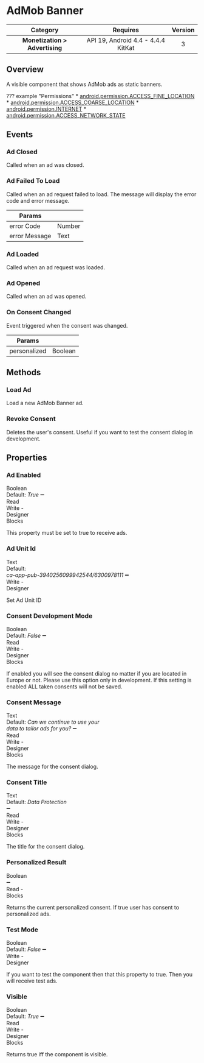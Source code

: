 # AdMob Banner

| Category | Requires | Version |
|:--------:|:-------:|:--------:|
|**Monetization > Advertising**|<span class="chip chip-any">API 19, Android 4.4 - 4.4.4 KitKat</span>|<span class="chip chip-number">3</span>|

## Overview

A visible component that shows AdMob ads as static banners.

??? example "Permissions"
    * [android.permission.ACCESS_FINE_LOCATION](https://developer.android.com/reference/android/Manifest.permission.html#ACCESS_FINE_LOCATION)
    * [android.permission.ACCESS_COARSE_LOCATION](https://developer.android.com/reference/android/Manifest.permission.html#ACCESS_COARSE_LOCATION)
    * [android.permission.INTERNET](https://developer.android.com/reference/android/Manifest.permission.html#INTERNET)
    * [android.permission.ACCESS_NETWORK_STATE](https://developer.android.com/reference/android/Manifest.permission.html#ACCESS_NETWORK_STATE)

## Events

### Ad Closed

Called when an ad was closed.

<div class="block" ai2-block="event" not-rendered="true" value="%7B%22componentName%22:%20%22AdMob%20Banner%22,%20%22name%22:%20%22Ad%20Closed%22,%20%22param%22:%20%5B%5D%7D"></div>

### Ad Failed To Load

Called when an ad request failed to load. The message will display the error code and error message.

<div class="block" ai2-block="event" not-rendered="true" value="%7B%22componentName%22:%20%22AdMob%20Banner%22,%20%22name%22:%20%22Ad%20Failed%20To%20Load%22,%20%22param%22:%20%5B%22error%20Code%22,%20%22error%20Message%22%5D%7D"></div>

| Params | []() |
|--------|------|
|error Code|<span class="chip chip-number">Number</span>|
|error Message|<span class="chip chip-text">Text</span>|

### Ad Loaded

Called when an ad request was loaded.

<div class="block" ai2-block="event" not-rendered="true" value="%7B%22componentName%22:%20%22AdMob%20Banner%22,%20%22name%22:%20%22Ad%20Loaded%22,%20%22param%22:%20%5B%5D%7D"></div>

### Ad Opened

Called when an ad was opened.

<div class="block" ai2-block="event" not-rendered="true" value="%7B%22componentName%22:%20%22AdMob%20Banner%22,%20%22name%22:%20%22Ad%20Opened%22,%20%22param%22:%20%5B%5D%7D"></div>

### On Consent Changed

Event triggered when the consent was changed.

<div class="block" ai2-block="event" not-rendered="true" value="%7B%22componentName%22:%20%22AdMob%20Banner%22,%20%22name%22:%20%22On%20Consent%20Changed%22,%20%22param%22:%20%5B%22personalized%22%5D%7D"></div>

| Params | []() |
|--------|------|
|personalized|<span class="chip chip-boolean">Boolean</span>|

## Methods

### Load Ad

Load a new AdMob Banner ad.

<div class="block" ai2-block="method" not-rendered="true" value="%7B%22componentName%22:%20%22AdMob%20Banner%22,%20%22name%22:%20%22Load%20Ad%22,%20%22output%22:%20false,%20%22param%22:%20%5B%5D%7D"></div>

### Revoke Consent

Deletes the user's consent. Useful if you want to test the consent dialog in development.

<div class="block" ai2-block="method" not-rendered="true" value="%7B%22componentName%22:%20%22AdMob%20Banner%22,%20%22name%22:%20%22Revoke%20Consent%22,%20%22output%22:%20false,%20%22param%22:%20%5B%5D%7D"></div>

## Properties

### Ad Enabled

<span style="user-select: none; white-space:pre-wrap;"><span class="chip chip-boolean">Boolean</span> <span class="chip chip-boolean">Default: <i>True</i></span> :heavy_minus_sign: <span class="chip chip-rw">Read</span> <span class="chip chip-rw">Write</span>  - <span class="chip chip-bd">Designer</span> <span class="chip chip-bd">Blocks</span></span>

This property must be set to true to receive ads.

<div class="block" ai2-block="property" not-rendered="true" value="%7B%22componentName%22:%20%22AdMob%20Banner%22,%20%22name%22:%20%22Ad%20Enabled%22,%20%22getter%22:%20true%7D"></div>
<div class="block" ai2-block="property" not-rendered="true" value="%7B%22componentName%22:%20%22AdMob%20Banner%22,%20%22name%22:%20%22Ad%20Enabled%22,%20%22getter%22:%20false%7D"></div>

### Ad Unit Id

<span style="user-select: none; white-space:pre-wrap;"><span class="chip chip-text">Text</span> <span class="chip chip-text">Default: <i>ca-app-pub-3940256099942544/6300978111</i></span> :heavy_minus_sign: <span class="chip chip-rw">Write</span>  - <span class="chip chip-bd">Designer</span></span>

Set Ad Unit ID

### Consent Development Mode

<span style="user-select: none; white-space:pre-wrap;"><span class="chip chip-boolean">Boolean</span> <span class="chip chip-boolean">Default: <i>False</i></span> :heavy_minus_sign: <span class="chip chip-rw">Read</span> <span class="chip chip-rw">Write</span>  - <span class="chip chip-bd">Designer</span> <span class="chip chip-bd">Blocks</span></span>

If enabled you will see the consent dialog no matter if you are located in Europe or not. Please use this option only in development. If this setting is enabled ALL taken consents will not be saved.

<div class="block" ai2-block="property" not-rendered="true" value="%7B%22componentName%22:%20%22AdMob%20Banner%22,%20%22name%22:%20%22Consent%20Development%20Mode%22,%20%22getter%22:%20true%7D"></div>
<div class="block" ai2-block="property" not-rendered="true" value="%7B%22componentName%22:%20%22AdMob%20Banner%22,%20%22name%22:%20%22Consent%20Development%20Mode%22,%20%22getter%22:%20false%7D"></div>

### Consent Message

<span style="user-select: none; white-space:pre-wrap;"><span class="chip chip-text">Text</span> <span class="chip chip-text">Default: <i>Can we continue to use your data to tailor ads for you?</i></span> :heavy_minus_sign: <span class="chip chip-rw">Read</span> <span class="chip chip-rw">Write</span>  - <span class="chip chip-bd">Designer</span> <span class="chip chip-bd">Blocks</span></span>

The message for the consent dialog.

<div class="block" ai2-block="property" not-rendered="true" value="%7B%22componentName%22:%20%22AdMob%20Banner%22,%20%22name%22:%20%22Consent%20Message%22,%20%22getter%22:%20true%7D"></div>
<div class="block" ai2-block="property" not-rendered="true" value="%7B%22componentName%22:%20%22AdMob%20Banner%22,%20%22name%22:%20%22Consent%20Message%22,%20%22getter%22:%20false%7D"></div>

### Consent Title

<span style="user-select: none; white-space:pre-wrap;"><span class="chip chip-text">Text</span> <span class="chip chip-text">Default: <i>Data Protection</i></span> :heavy_minus_sign: <span class="chip chip-rw">Read</span> <span class="chip chip-rw">Write</span>  - <span class="chip chip-bd">Designer</span> <span class="chip chip-bd">Blocks</span></span>

The title for the consent dialog.

<div class="block" ai2-block="property" not-rendered="true" value="%7B%22componentName%22:%20%22AdMob%20Banner%22,%20%22name%22:%20%22Consent%20Title%22,%20%22getter%22:%20true%7D"></div>
<div class="block" ai2-block="property" not-rendered="true" value="%7B%22componentName%22:%20%22AdMob%20Banner%22,%20%22name%22:%20%22Consent%20Title%22,%20%22getter%22:%20false%7D"></div>

### Personalized Result

<span style="user-select: none; white-space:pre-wrap;"><span class="chip chip-boolean">Boolean</span> :heavy_minus_sign: <span class="chip chip-rw">Read</span>  - <span class="chip chip-bd">Blocks</span></span>

Returns the current personalized consent. If true user has consent to personalized ads.

<div class="block" ai2-block="property" not-rendered="true" value="%7B%22componentName%22:%20%22AdMob%20Banner%22,%20%22name%22:%20%22Personalized%20Result%22,%20%22getter%22:%20true%7D"></div>

### Test Mode

<span style="user-select: none; white-space:pre-wrap;"><span class="chip chip-boolean">Boolean</span> <span class="chip chip-boolean">Default: <i>False</i></span> :heavy_minus_sign: <span class="chip chip-rw">Write</span>  - <span class="chip chip-bd">Designer</span></span>

If you want to test the component then that this property to true. Then you will receive test ads.

### Visible

<span style="user-select: none; white-space:pre-wrap;"><span class="chip chip-boolean">Boolean</span> <span class="chip chip-boolean">Default: <i>True</i></span> :heavy_minus_sign: <span class="chip chip-rw">Read</span> <span class="chip chip-rw">Write</span>  - <span class="chip chip-bd">Designer</span> <span class="chip chip-bd">Blocks</span></span>

Returns true iff the component is visible.

<div class="block" ai2-block="property" not-rendered="true" value="%7B%22componentName%22:%20%22AdMob%20Banner%22,%20%22name%22:%20%22Visible%22,%20%22getter%22:%20true%7D"></div>
<div class="block" ai2-block="property" not-rendered="true" value="%7B%22componentName%22:%20%22AdMob%20Banner%22,%20%22name%22:%20%22Visible%22,%20%22getter%22:%20false%7D"></div>

